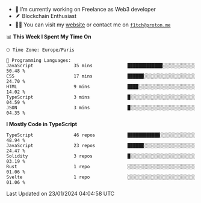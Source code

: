 - 🔭 I’m currently working on Freelance as Web3 developer
- 🪶 Blockchain Enthusiast
- 👨‍💻 You can visit my [website](https://f1tch.xyz) or contact me on [`f1tch@proton.me`](mailto:f1tch@proton.me)

<!--START_SECTION:waka-->
📊 **This Week I Spent My Time On** 

```text
🕑︎ Time Zone: Europe/Paris

💬 Programming Languages: 
JavaScript               35 mins             █████████████░░░░░░░░░░░░   50.48 % 
CSS                      17 mins             ██████░░░░░░░░░░░░░░░░░░░   24.70 % 
HTML                     9 mins              ████░░░░░░░░░░░░░░░░░░░░░   14.02 % 
TypeScript               3 mins              █░░░░░░░░░░░░░░░░░░░░░░░░   04.59 % 
JSON                     3 mins              █░░░░░░░░░░░░░░░░░░░░░░░░   04.35 % 
```

**I Mostly Code in TypeScript** 

```text
TypeScript               46 repos            ████████████░░░░░░░░░░░░░   48.94 % 
JavaScript               23 repos            ██████░░░░░░░░░░░░░░░░░░░   24.47 % 
Solidity                 3 repos             █░░░░░░░░░░░░░░░░░░░░░░░░   03.19 % 
Rust                     1 repo              ░░░░░░░░░░░░░░░░░░░░░░░░░   01.06 % 
Svelte                   1 repo              ░░░░░░░░░░░░░░░░░░░░░░░░░   01.06 % 
```




 Last Updated on 23/01/2024 04:04:58 UTC
<!--END_SECTION:waka-->
